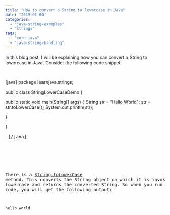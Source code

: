 ```yaml
---
title: "How to convert a String to lowercase in Java"
date: "2019-01-06"
categories: 
  - "java-string-examples"
  - "strings"
tags: 
  - "core-java"
  - "java-string-handling"
---
```


In this blog post, I will be explaining how you can convert a String to lowercase in Java. Consider the following code snippet:

 

\[java\]</pre> package learnjava.strings;

public class StringLowerCaseDemo {

public static void main(String\[\] args) { String str = "Hello World"; str = str.toLowerCase(); System.out.println(str);

}

} <pre> \[/java\]

 

There is a [String.toLowerCase](https://docs.oracle.com/javase/8/docs/api/java/lang/String.html#toLowerCase--) method. This converts the String object on which it is invoked to lowercase and returns the converted String. So when you run the above code, you will get the following output:

```
hello world
```
